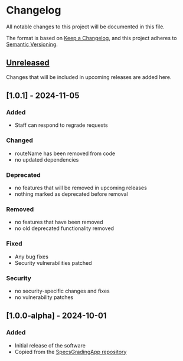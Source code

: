 # Changelog
All notable changes to this project will be documented in this file.

The format is based on [Keep a Changelog](https://keepachangelog.com/en/1.0.0/),
and this project adheres to [Semantic Versioning](https://semver.org/spec/v2.0.0.html).

## [Unreleased]
Changes that will be included in upcoming releases are added here.

## [1.0.1] - 2024-11-05
### Added
- Staff can respond to regrade requests

### Changed
- routeName has been removed from code
- no updated dependencies

### Deprecated
- no features that will be removed in upcoming releases
- nothing marked as deprecated before removal

### Removed
- no features that have been removed
- no old deprecated functionality removed

### Fixed
- Any bug fixes
- Security vulnerabilities patched

### Security
- no security-specific changes and fixes
- no vulnerability patches

## [1.0.0-alpha] - 2024-10-01
### Added
- Initial release of the software
- Copied from the [SpecsGradingApp repository](https://github.com/tjhickey724/SpecsGradingApp)


[Unreleased]: https://github.com/tjhickey724/MasteryLearningApp/compare/v1.0.0...HEAD
[1.1.0]: https://github.com/tjhickey724/MasteryLearningApp/compare/v1.0.0...v1.1.0
[1.0.0]: https://github.com/tjhickey724/MasteryLearningApp/releases/tag/v1.0.0